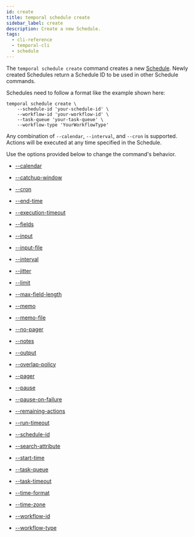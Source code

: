 ```yaml
---
id: create
title: temporal schedule create
sidebar_label: create
description: Create a new Schedule.
tags:
  - cli-reference
  - temporal-cli
  - schedule
---
```


The `temporal schedule create` command creates a new [Schedule](/concepts/what-is-a-schedule).
Newly created Schedules return a Schedule ID to be used in other Schedule commands.

Schedules need to follow a format like the example shown here:

```
temporal schedule create \
    --schedule-id 'your-schedule-id' \
    --workflow-id 'your-workflow-id' \
    --task-queue 'your-task-queue' \
    --workflow-type 'YourWorkflowType'
```

Any combination of `--calendar`, `--interval`, and `--cron` is supported.
Actions will be executed at any time specified in the Schedule.

Use the options provided below to change the command's behavior.

- [--calendar](/cli/cmd-options/calendar)

- [--catchup-window](/cli/cmd-options/catchup-window)

- [--cron](/cli/cmd-options/cron)

- [--end-time](/cli/cmd-options/end-time)

- [--execution-timeout](/cli/cmd-options/execution-timeout)

- [--fields](/cli/cmd-options/fields)

- [--input](/cli/cmd-options/input)

- [--input-file](/cli/cmd-options/input-file)

- [--interval](/cli/cmd-options/interval)

- [--jitter](/cli/cmd-options/jitter)

- [--limit](/cli/cmd-options/limit)

- [--max-field-length](/cli/cmd-options/max-field-length)

- [--memo](/cli/cmd-options/memo)

- [--memo-file](/cli/cmd-options/memo-file)

- [--no-pager](/cli/cmd-options/no-pager)

- [--notes](/cli/cmd-options/notes)

- [--output](/cli/cmd-options/output)

- [--overlap-policy](/cli/cmd-options/overlap-policy)

- [--pager](/cli/cmd-options/pager)

- [--pause](/cli/cmd-options/pause)

- [--pause-on-failure](/cli/cmd-options/pause-on-failure)

- [--remaining-actions](/cli/cmd-options/remaining-actions)

- [--run-timeout](/cli/cmd-options/run-timeout)

- [--schedule-id](/cli/cmd-options/schedule-id)

- [--search-attribute](/cli/cmd-options/search-attribute)

- [--start-time](/cli/cmd-options/start-time)

- [--task-queue](/cli/cmd-options/task-queue)

- [--task-timeout](/cli/cmd-options/task-timeout)

- [--time-format](/cli/cmd-options/time-format)

- [--time-zone](/cli/cmd-options/time-zone)

- [--workflow-id](/cli/cmd-options/workflow-id)

- [--workflow-type](/cli/cmd-options/workflow-type)
